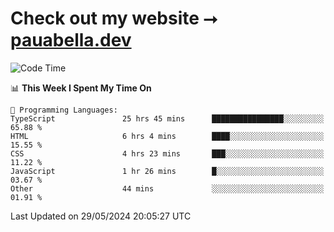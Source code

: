 # Check out my website ⭢ [pauabella.dev](https://pauabella.dev)

<!--START_SECTION:waka-->
![Code Time](http://img.shields.io/badge/Code%20Time-3%2C402%20hrs%2018%20mins-blue)

📊 **This Week I Spent My Time On** 

```text
💬 Programming Languages: 
TypeScript               25 hrs 45 mins      ████████████████░░░░░░░░░   65.88 % 
HTML                     6 hrs 4 mins        ████░░░░░░░░░░░░░░░░░░░░░   15.55 % 
CSS                      4 hrs 23 mins       ███░░░░░░░░░░░░░░░░░░░░░░   11.22 % 
JavaScript               1 hr 26 mins        █░░░░░░░░░░░░░░░░░░░░░░░░   03.67 % 
Other                    44 mins             ░░░░░░░░░░░░░░░░░░░░░░░░░   01.91 % 
```


 Last Updated on 29/05/2024 20:05:27 UTC
<!--END_SECTION:waka-->
